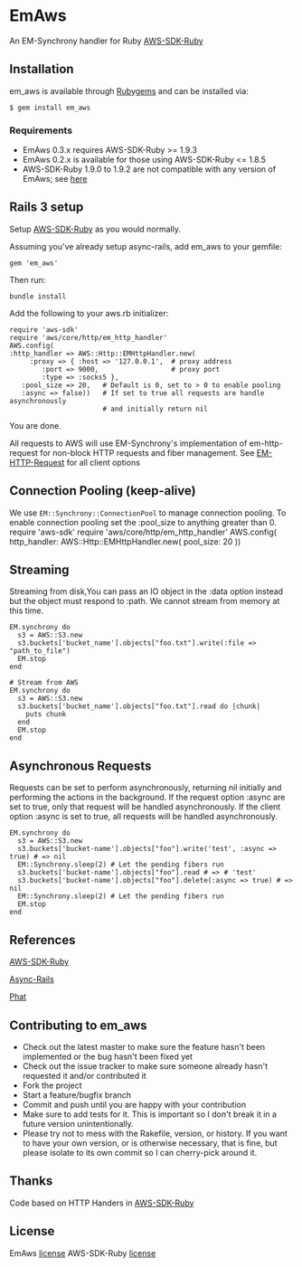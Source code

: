 # EmAws
An EM-Synchrony handler for Ruby [AWS-SDK-Ruby](https://github.com/aws/aws-sdk-ruby)
## Installation

em_aws is available through [Rubygems](https://rubygems.org/gems/em_aws) and can be installed via:

    $ gem install em_aws

### Requirements

  * EmAws 0.3.x requires AWS-SDK-Ruby >= 1.9.3
  * EmAws 0.2.x is available for those using AWS-SDK-Ruby <= 1.8.5
  * AWS-SDK-Ruby 1.9.0 to 1.9.2 are not compatible with any version of EmAws; see [here](https://github.com/aws/aws-sdk-ruby/issues/237)

## Rails 3 setup

Setup [AWS-SDK-Ruby](https://github.com/aws/aws-sdk-ruby/blob/master/README.rdoc) as you would normally.

Assuming you've already setup async-rails, add em_aws to your gemfile:

    gem 'em_aws'

Then run:

    bundle install

Add the following to your aws.rb initializer:

    require 'aws-sdk'
    require 'aws/core/http/em_http_handler'
    AWS.config(
    :http_handler => AWS::Http::EMHttpHandler.new(
         :proxy => { :host => '127.0.0.1',  # proxy address
            :port => 9000,                  # proxy port
            :type => :socks5 },
       :pool_size => 20,   # Default is 0, set to > 0 to enable pooling
       :async => false))   # If set to true all requests are handle asynchronously 
                           # and initially return nil

You are done.

All requests to AWS will use EM-Synchrony's implementation of em-http-request for non-block HTTP requests and fiber management. See [EM-HTTP-Request](https://github.com/igrigorik/em-http-request/wiki/Issuing-Requests#available-connection--request-parameters) for all client options

## Connection Pooling (keep-alive)

We use `EM::Synchrony::ConnectionPool` to manage connection pooling. To enable connection pooling set the :pool_size to anything greater than 0.    require 'aws-sdk'
    require 'aws/core/http/em_http_handler'
    AWS.config(
      http_handler: AWS::Http::EMHttpHandler.new(
        pool_size: 20
    ))

## Streaming
Streaming from disk,You can pass an IO object in the :data option instead but the object must 
respond to :path. We cannot stream from memory at this time.

    EM.synchrony do
      s3 = AWS::S3.new
      s3.buckets['bucket_name'].objects["foo.txt"].write(:file => "path_to_file")
      EM.stop
    end

    # Stream from AWS
    EM.synchrony do
      s3 = AWS::S3.new
      s3.buckets['bucket_name'].objects["foo.txt"].read do |chunk|
        puts chunk
      end
      EM.stop
    end

## Asynchronous Requests
Requests can be set to perform asynchronously, returning nil initially and performing
the actions in the background. If the request option :async are set to true, only
that request will be handled asynchronously. If the client option :async is set to true,
all requests will be handled asynchronously.

    EM.synchrony do
      s3 = AWS::S3.new
      s3.buckets['bucket-name'].objects["foo"].write('test', :async => true) # => nil
      EM::Synchrony.sleep(2) # Let the pending fibers run
      s3.buckets['bucket-name'].objects["foo"].read # => # 'test'
      s3.buckets['bucket-name'].objects["foo"].delete(:async => true) # => nil
      EM::Synchrony.sleep(2) # Let the pending fibers run
      EM.stop
    end

## References

  [AWS-SDK-Ruby](https://github.com/aws/aws-sdk-ruby)

  [Async-Rails](https://github.com/igrigorik/async-rails)

  [Phat](http://www.mikeperham.com/2010/04/03/introducing-phat-an-asynchronous-rails-app/)

## Contributing to em_aws
 
* Check out the latest master to make sure the feature hasn't been implemented or the bug hasn't been fixed yet
* Check out the issue tracker to make sure someone already hasn't requested it and/or contributed it
* Fork the project
* Start a feature/bugfix branch
* Commit and push until you are happy with your contribution
* Make sure to add tests for it. This is important so I don't break it in a future version unintentionally.
* Please try not to mess with the Rakefile, version, or history. If you want to have your own version, or is otherwise necessary, that is fine, but please isolate to its own commit so I can cherry-pick around it.

## Thanks

Code based on HTTP Handers in [AWS-SDK-Ruby](https://github.com/aws/aws-sdk-ruby/blob/master/README.rdoc)

## License

EmAws [license](https://github.com/JoshMcKin/em_aws/blob/master/LICENSE.txt)
AWS-SDK-Ruby [license](https://github.com/aws/aws-sdk-for-ruby/blob/master/LICENSE.txt)
